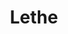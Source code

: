 --- 
title: "Lethe"
publishdate: "2019-3-28T16:48:46+02:00"
src: "https://365manga.net/manga/lethe"
image: "https://data.365manga.net/images/thumbnails/24418-lethe.jpg"
description: "From NetComics: Mazda Hun is a soldier caught in a web of political and military struggles beyond his comprehension. Captured by the government, they sentence him to Lethe. Society doesn't believe in the death penalty anymore. They've modernized the paradigm of punishment. Lethe has many names: mercy, treatment, repair, reformation and rehabilitation. Some even call it justice. The Lethe procedure inflicts no pain and is over quickly, but its victims…"
---